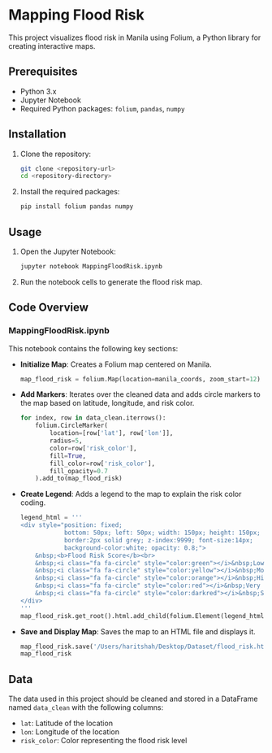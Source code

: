 # Mapping Flood Risk

This project visualizes flood risk in Manila using Folium, a Python library for creating interactive maps.

## Prerequisites

- Python 3.x
- Jupyter Notebook
- Required Python packages: `folium`, `pandas`, `numpy`

## Installation

1. Clone the repository:
    ```sh
    git clone <repository-url>
    cd <repository-directory>
    ```

2. Install the required packages:
    ```sh
    pip install folium pandas numpy
    ```

## Usage

1. Open the Jupyter Notebook:
    ```sh
    jupyter notebook MappingFloodRisk.ipynb
    ```

2. Run the notebook cells to generate the flood risk map.

## Code Overview

### MappingFloodRisk.ipynb

This notebook contains the following key sections:

- **Initialize Map**: Creates a Folium map centered on Manila.
    ```python
    map_flood_risk = folium.Map(location=manila_coords, zoom_start=12)
    ```

- **Add Markers**: Iterates over the cleaned data and adds circle markers to the map based on latitude, longitude, and risk color.
    ```python
    for index, row in data_clean.iterrows():
        folium.CircleMarker(
            location=[row['lat'], row['lon']],
            radius=5,
            color=row['risk_color'],
            fill=True,
            fill_color=row['risk_color'],
            fill_opacity=0.7
        ).add_to(map_flood_risk)
    ```

- **Create Legend**: Adds a legend to the map to explain the risk color coding.
    ```python
    legend_html = '''
    <div style="position: fixed; 
                bottom: 50px; left: 50px; width: 150px; height: 150px; 
                border:2px solid grey; z-index:9999; font-size:14px;
                background-color:white; opacity: 0.8;">
        &nbsp;<b>Flood Risk Score</b><br>
        &nbsp;<i class="fa fa-circle" style="color:green"></i>&nbsp;Low (0.0 - 0.2)<br>
        &nbsp;<i class="fa fa-circle" style="color:yellow"></i>&nbsp;Moderate (0.2 - 0.4)<br>
        &nbsp;<i class="fa fa-circle" style="color:orange"></i>&nbsp;High (0.4 - 0.6)<br>
        &nbsp;<i class="fa fa-circle" style="color:red"></i>&nbsp;Very High (0.6 - 0.8)<br>
        &nbsp;<i class="fa fa-circle" style="color:darkred"></i>&nbsp;Severe (0.8 - 1.0)
    </div>
    '''
    map_flood_risk.get_root().html.add_child(folium.Element(legend_html))
    ```

- **Save and Display Map**: Saves the map to an HTML file and displays it.
    ```python
    map_flood_risk.save('/Users/haritshah/Desktop/Dataset/flood_risk.html')
    map_flood_risk
    ```

## Data

The data used in this project should be cleaned and stored in a DataFrame named `data_clean` with the following columns:
- `lat`: Latitude of the location
- `lon`: Longitude of the location
- `risk_color`: Color representing the flood risk level


